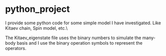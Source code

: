 # python_project
I provide some python code for some simple model I have investigated. Like Kitaev chain, Spin model, etc.\\

The Kitaev_eigenstate file uses the binary numbers to simulate the many-body basis and I use the binary operation symbols to represent the operators. 

